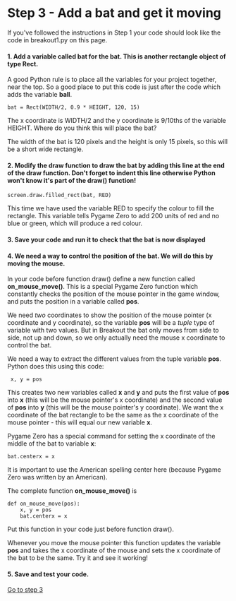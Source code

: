 # Step 3 - Add a bat and get it moving

If you've followed the instructions in Step 1 your code should look like the code in breakout1.py on this page.

#### 1. Add a variable called **bat** for the bat. This is another rectangle object of type Rect.

   A good Python rule is to place all the variables for your project together, near the top. So a good place to put this code is just after the code which adds the variable **ball**.
   ```
   bat = Rect(WIDTH/2, 0.9 * HEIGHT, 120, 15)
   ```
   The x coordinate is WIDTH/2 and the y coordinate is 9/10ths of the variable HEIGHT. Where do you think this will place the bat? 

   The width of the bat is 120 pixels and the height is only 15 pixels, so this will be a short wide rectangle.

#### 2. Modify the draw function to draw the bat by adding this line at the end of the draw function. **Don't forget to indent this line otherwise Python won't know it's part of the draw() function!**
   ```
   screen.draw.filled_rect(bat, RED)
   ```
   This time we have used the variable RED to specify the colour to fill the rectangle. This variable tells Pygame Zero to add 200 units of red and no blue or green, which will produce a red colour.

#### 3. Save your code and run it to check that the bat is now displayed

#### 4. We need a way to control the position of the bat. We will do this by moving the mouse.

   In your code before function draw() define a new function called **on_mouse_move()**. This is a special Pygame Zero function which constantly checks the position of the mouse pointer in the game window, and puts the position in a variable called **pos**.

   We need *two* coordinates to show the position of the mouse pointer (x coordinate and y coordinate), so the variable **pos** will be a *tuple* type of variable with two values. But in Breakout the bat only moves from side to side, not up and down, so we only actually need the mouse x coordinate to control the bat. 

   We need a way to extract the different values from the tuple variable **pos**. Python does this using this code:
   ```
    x, y = pos
   ```
   This creates two new variables called **x** and **y** and puts the first value of **pos** into **x** (this will be the mouse pointer's x coordinate) and the second value of **pos** into **y** (this will be the mouse pointer's y coordinate). We want the x coordinate of the bat rectangle to be the same as the x coordinate of the mouse pointer - this will equal our new variable **x**. 

   Pygame Zero has a special command for setting the x coordinate of the middle of the bat to variable **x**:
   ```
   bat.centerx = x
   ```

   It is important to use the American spelling center here (because Pygame Zero was written by an American).

   The complete function **on_mouse_move()** is
   ```
   def on_mouse_move(pos):
       x, y = pos
       bat.centerx = x
   ```

   Put this function in your code just before function draw().

   Whenever you move the mouse pointer this function updates the variable **pos** and takes the x coordinate of the mouse and sets the x coordinate of the bat to be the same. Try it and see it working!

#### 5. Save and test your code.

[Go to step 3](../step03-move_the_ball)
